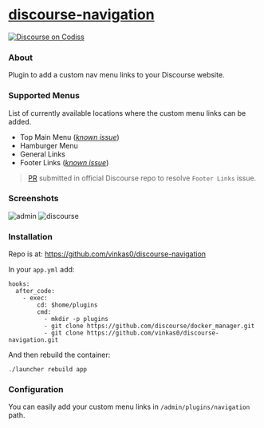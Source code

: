 # [discourse-navigation][codiss-category]

[![Discourse on Codiss][codiss-badge]][codiss-category]

### About

Plugin to add a custom nav menu links to your Discourse website.


### Supported Menus

List of currently available locations where the custom menu links can be added.

* Top Main Menu ([_known issue_][issue-4])
* Hamburger Menu
 * General Links
 * Footer Links ([_known issue_][issue-3])

> [PR][issue-3] submitted in official Discourse repo to resolve `Footer Links` issue.


### Screenshots

![admin][screenshot-1]
![discourse][screenshot-2]


### Installation

Repo is at: https://github.com/vinkas0/discourse-navigation

In your `app.yml` add:

```
hooks:
  after_code:
    - exec:
        cd: $home/plugins
        cmd:
          - mkdir -p plugins
          - git clone https://github.com/discourse/docker_manager.git
          - git clone https://github.com/vinkas0/discourse-navigation.git
```

And then rebuild the container:

```
./launcher rebuild app
```

### Configuration

You can easily add your custom menu links in `/admin/plugins/navigation` path.



[screenshot-1]: https://cdn.codiss.com/original/1X/ab4a0cd4333f845d553e07d3d3458d7ec7e2647f.png
[screenshot-2]: https://cdn.codiss.com/original/1X/7b6fa85e96154a4dec9de767403f83e9d91c12d3.png

[issue-3]: https://github.com/vinkas0/discourse-navigation/issues/3
[issue-4]: https://github.com/vinkas0/discourse-navigation/issues/4

[codiss-category]: https://codiss.com/c/discourse-navigation
[codiss-badge]: https://img.shields.io/badge/discourse-on_Codiss-blue.svg?style=flat-square
